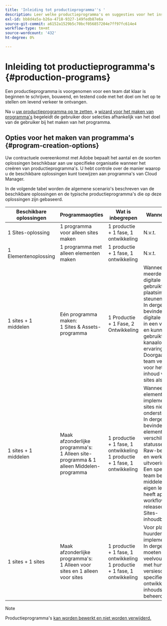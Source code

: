 ```yaml
---
title: 'Inleiding tot productieprogramma''s '
description: Leer welke productieprogramma's en suggesties voor het instellen van uw eigen programma zijn.
exl-id: bb8d4a5a-b26a-4718-9327-149fedb87e6a
source-git-commit: a6152a1529b5c70bcf056857204e7ff97fc614e4
workflow-type: tm+mt
source-wordcount: '432'
ht-degree: 0%

---
```



# Inleiding tot productieprogramma&#39;s {#production-programs}

Een productieprogramma is voorgenomen voor een team dat klaar is beginnen te schrijven, bouwend, en testend code met het doel om het op te stellen om levend verkeer te ontvangen.

Na u [uw productieprogramma op te zetten,](creating-production-programs.md) a [wizard voor het maken van programma&#39;s](using-the-wizard.md) begeleidt de gebruiker door selecties afhankelijk van het doel van de gebruiker bij het maken van het programma.

## Opties voor het maken van programma&#39;s {#program-creation-options}

Uw contractuele overeenkomst met Adobe bepaalt het aantal en de soorten oplossingen beschikbaar aan uw specifieke organisatie wanneer het creëren van productieprogramma&#39;s. U hebt controle over de manier waarop u de beschikbare oplossingen kunt toewijzen aan programma&#39;s van Cloud Manager.

In de volgende tabel worden de algemene scenario&#39;s beschreven van de beschikbare oplossingen en de typische productieprogramma&#39;s die op deze oplossingen zijn gebaseerd.

| Beschikbare oplossingen | Programmaopties | Wat is inbegrepen | Wanneer gebruiken | Voorbeelden |
|--- |--- |--- |--- |---|
| 1 Sites-oplossing | 1 programma voor alleen sites maken | 1 productie + 1 fase, 1 ontwikkeling | N.v.t. | N.v.t. |
| 1 Elementenoplossing | 1 programma met alleen elementen maken | 1 productie + 1 fase, 1 ontwikkeling | N.v.t. | N.v.t. |
| 1 sites + 1 middelen | Eén programma maken: <br>1 Sites &amp; Assets-programma | 1 Productie + 1 Fase, 2 Ontwikkeling | Wanneer een meerderheid van de digitale activa wordt gebruikt om de plaatsimplementatie te steunen.<br>In dergelijke gevallen bevinden de meeste digitale middelen zich in een voltooide staat en kunnen ze worden gebruikt voor kanaaloverschrijdende ervaringen via sites.<br>Doorgaans is één team verantwoordelijk voor het beheer van inhoud voor zowel sites als middelen. | Afbeeldingen die voornamelijk voor een website worden gebruikt.<br>PDF die worden verspreid via een intern portaal dat in AEM Sites is gebouwd. |
| 1 sites + 1 middelen | Maak afzonderlijke programma&#39;s:<br>1 Alleen site-programma &amp; 1 alleen Middelen-programma | 1 productie + 1 fase, 1 ontwikkeling<br> 1 productie + 1 fase, 1 ontwikkeling | Wanneer veel digitale elementen de implementatie van sites niet rechtstreeks ondersteunen.<br> In dergelijke gevallen bevinden de elementen zich in verschillende statussen, waaronder Raw-bestandstypen en werken in uitvoering.<br>Een speciaal creatief team beheert digitale middelen via zijn eigen levenscyclus en heeft aparte workflows en releasecycli dan het Sites-inhoudbeheerteam. | Raw-afbeeldingen uit een fotoshoot worden opgeslagen in het programma Middelen en er worden slechts een paar foto&#39;s gebruikt voor de implementatie van Sites.<br>Een groot aantal bestandstypen Creative Cloud, zoals Photoshop en Illustrator, worden in AEM Assets beheerd en doorlopen hun eigen goedkeuringswerkstroom voordat een voltooid-element wordt gegenereerd.<br>Gebruik [Verbonden elementen](/help/assets/use-assets-across-connected-assets-instances.md#overview-of-connected-assets) in dergelijke gevallen. |
| 1 sites + 1 sites | Maak afzonderlijke programma&#39;s:<br>1 Alleen voor sites en 1 alleen voor sites | 1 productie + 1 fase, 1 ontwikkeling<br>1 productie + 1 fase, 1 ontwikkeling | Voor plaatsen multi-huurder implementaties.<br>In dergelijke gevallen, moeten de veelvoudige plaatsen met hun eigen versieschema en specifieke ontwikkeling en inhoudsteams worden beheerd. | Twee handelsmerken met specifieke websites en afzonderlijke ontwikkelingsteams |

>[!NOTE]
>
>Productieprogramma&#39;s [kan worden bewerkt en niet worden verwijderd.](editing-programs.md)
